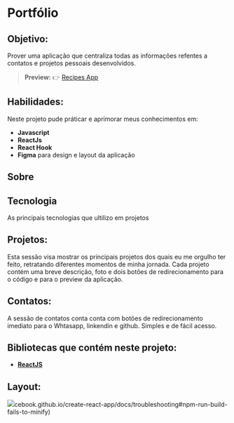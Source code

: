 # Portfólio
  
## Objetivo: 
Prover uma aplicação que centraliza todas as informações refentes a contatos e projetos pessoais desenvolvidos. 


> **Preview:**
> 👉 [Recipes App](https://diegocti.vercel.app/)

## Habilidades: 

Neste projeto pude práticar e aprimorar meus conhecimentos em:

- **Javascript**
- **ReactJs** 
- **React Hook**
- **Figma** para design e layout da aplicação

## Sobre


## Tecnologia

As principais tecnologias que ultilizo em projetos

## Projetos:

Esta sessão visa mostrar os principais projetos dos quais eu me orgulho ter feito, retratando diferentes momentos de minha jornada. Cada projeto contém uma breve descrição, foto e dois botões de redirecionamento para o código e para o preview da aplicação.

## Contatos:

A sessão de contatos conta conta com botões de redirecionamento imediato para o Whtasapp, linkendin e github. Simples e de fácil acesso.

## Bibliotecas que contém neste projeto:
* **[ReactJS](https://pt-br.reactjs.org/)**

## Layout:

![](./src/images/layout.png)cebook.github.io/create-react-app/docs/troubleshooting#npm-run-build-fails-to-minify)
